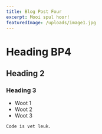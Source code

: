 ```yaml
---
title: Blog Post Four
excerpt: Mooi spul hoor!
featuredImage: /uploads/image1.jpg
---
```


# Heading BP4

## Heading 2

### Heading 3

* Woot 1
* Woot 2
* Woot 3

```
Code is vet leuk.
```